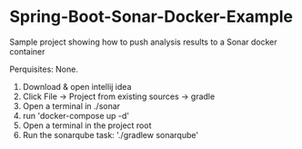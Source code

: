 # Spring-Boot-Sonar-Docker-Example
Sample project showing how to push analysis results to a Sonar docker container

Perquisites: None.

1. Download & open intellij idea
2. Click File -> Project from existing sources -> gradle
3. Open a terminal in ./sonar
4. run 'docker-compose up -d'
5. Open a terminal in the project root
5. Run the sonarqube task: './gradlew sonarqube'

